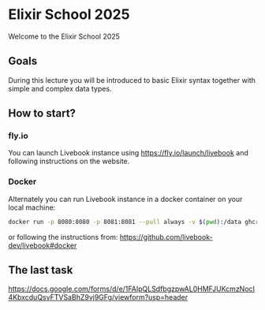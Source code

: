 # Elixir School 2025

Welcome to the Elixir School 2025

## Goals

During this lecture you will be introduced to basic Elixir syntax together with simple and complex data types.

## How to start?

### fly.io

You can launch Livebook instance using https://fly.io/launch/livebook and following instructions on the website.

### Docker

Alternately you can run Livebook instance in a docker container on your local machine:

```bash
docker run -p 8080:8080 -p 8081:8081 --pull always -v $(pwd):/data ghcr.io/livebook-dev/livebook
```

or following the instructions from: https://github.com/livebook-dev/livebook#docker


## The last task 
https://docs.google.com/forms/d/e/1FAIpQLSdfbgzpwAL0HMFJUKcmzNocI4KbxcduQsvFTVSaBhZ9vj9GFg/viewform?usp=header
